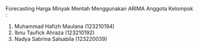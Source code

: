 Forecasting Harga Minyak Mentah Menggunakan ARIMA
Anggota Kelompok :
1. Muhammad Hafizh Maulana (123210194)
2. Ibnu Taufick Ahraza (123210192)
3. Nadya Sabrina Salsabila (123220039)
